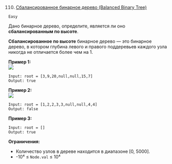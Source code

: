 110. [Сбалансированное бинарное дерево (Balanced Binary Tree)](https://leetcode.com/problems/balanced-binary-tree/description/)

`Easy`

Дано бинарное дерево, определите, является ли оно **сбалансированным по высоте**.

**Сбалансированное по высоте** бинарное дерево — это бинарное дерево, в котором глубина левого и правого поддеревьев каждого узла никогда не отличается более чем на 1.

**Пример 1:**\
![](https://assets.leetcode.com/uploads/2020/10/06/balance_1.jpg)
```
Input: root = [3,9,20,null,null,15,7]
Output: true
```

**Пример 2:**\
![](https://assets.leetcode.com/uploads/2020/10/06/balance_2.jpg)
```
Input: root = [1,2,2,3,3,null,null,4,4]
Output: false
```

**Пример 3:**
```
Input: root = []
Output: true
```

**Ограничения:**

*   Количество узлов в дереве находится в диапазоне [0, 5000].
*   -10⁴ ≤ `Node.val` ≤ 10⁴